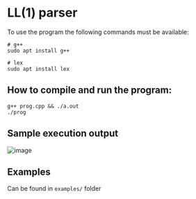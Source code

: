# LL(1) parser

To use the program the following commands must be available:

```
# g++
sudo apt install g++

# lex
sudo apt install lex
```

## How to compile and run the program:

```
g++ prog.cpp && ./a.out
./prog
```

## Sample execution output

![image](https://user-images.githubusercontent.com/59505795/184016699-1592f6fe-6c44-4ce9-9ba4-de03fda8ea20.png)

## Examples

Can be found in `examples/` folder
